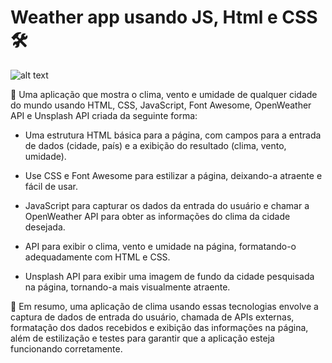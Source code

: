 # Weather app usando JS, Html e CSS 🛠️

![alt text](https://i.imgur.com/R3xVjfd.jpeg)

📌 Uma aplicação que mostra o clima, vento e umidade de qualquer cidade do mundo usando HTML, CSS, JavaScript, Font Awesome, OpenWeather API e Unsplash API criada da seguinte forma:

- Uma estrutura HTML básica para a página, com campos para a entrada de dados (cidade, país) e a exibição do resultado (clima, vento, umidade).

- Use CSS e Font Awesome para estilizar a página, deixando-a atraente e fácil de usar.

- JavaScript para capturar os dados da entrada do usuário e chamar a OpenWeather API para obter as informações do clima da cidade desejada.

- API para exibir o clima, vento e umidade na página, formatando-o adequadamente com HTML e CSS.

- Unsplash API para exibir uma imagem de fundo da cidade pesquisada na página, tornando-a mais visualmente atraente.


📌  Em resumo, uma aplicação de clima usando essas tecnologias envolve a captura de dados de entrada do usuário, chamada de APIs externas, formatação dos dados recebidos e exibição das informações na página, além de estilização e testes para garantir que a aplicação esteja funcionando corretamente.
